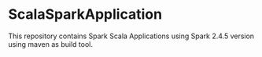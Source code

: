 # ScalaSparkApplication

This repository contains Spark Scala Applications using Spark 2.4.5 version using maven as build tool.
